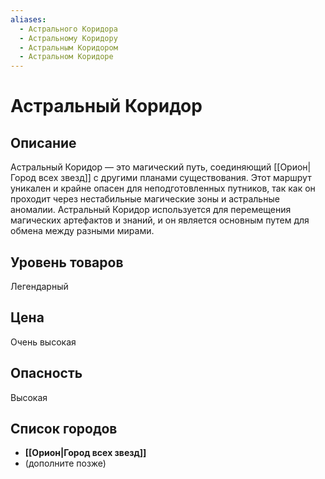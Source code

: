```yaml
---
aliases:
  - Астрального Коридора
  - Астральному Коридору
  - Астральным Коридором
  - Астральном Коридоре
---
```


# Астральный Коридор

## Описание
Астральный Коридор — это магический путь, соединяющий [[Орион|Город всех звезд]] с другими планами существования. Этот маршрут уникален и крайне опасен для неподготовленных путников, так как он проходит через нестабильные магические зоны и астральные аномалии. Астральный Коридор используется для перемещения магических артефактов и знаний, и он является основным путем для обмена между разными мирами.

## Уровень товаров
Легендарный

## Цена
Очень высокая

## Опасность
Высокая

## Список городов
- **[[Орион|Город всех звезд]]**
- (дополните позже)
